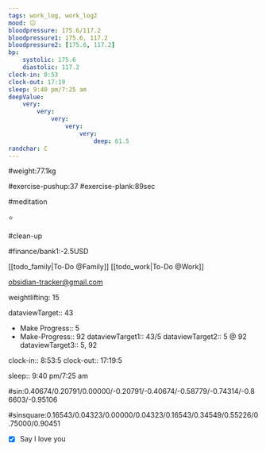 ```yaml
---
tags: work_log, work_log2
mood: 😐
bloodpressure: 175.6/117.2
bloodpressure1: 175.6, 117.2
bloodpressure2: [175.6, 117.2]
bp:
    systolic: 175.6
    diastolic: 117.2
clock-in: 8:53
clock-out: 17:19
sleep: 9:40 pm/7:25 am
deepValue: 
    very: 
        very: 
            very: 
                very: 
                    very: 
                        deep: 61.5
randchar: C
---
```


#weight:77.1kg

#exercise-pushup:37
#exercise-plank:89sec

#meditation

⭐

#clean-up

#finance/bank1:-2.5USD

[[todo_family|To-Do @Family]]
[[todo_work|To-Do @Work]]

obsidian-tracker@gmail.com

weightlifting: 15

dataviewTarget:: 43
- Make Progress:: 5
- Make-Progress:: 92
dataviewTarget1:: 43/5
dataviewTarget2:: 5 @ 92
dataviewTarget3:: 5, 92

clock-in:: 8:53:5
clock-out:: 17:19:5

sleep:: 9:40 pm/7:25 am

#sin:0.40674/0.20791/0.00000/-0.20791/-0.40674/-0.58779/-0.74314/-0.86603/-0.95106

#sinsquare:0.16543/0.04323/0.00000/0.04323/0.16543/0.34549/0.55226/0.75000/0.90451

- [x] Say I love you

